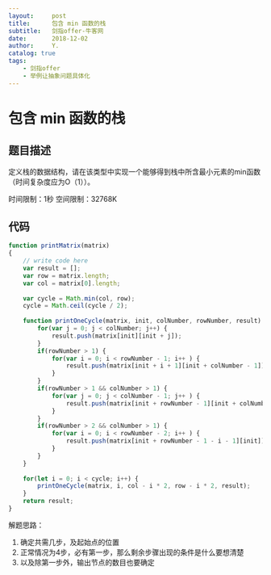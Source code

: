 ```yaml
---
layout:     post
title:      包含 min 函数的栈
subtitle:   剑指offer-牛客网
date:       2018-12-02
author:     Y.
catalog: true
tags:
    - 剑指offer  
    - 举例让抽象问题具体化
---
```


# 包含 min 函数的栈

## 题目描述  

定义栈的数据结构，请在该类型中实现一个能够得到栈中所含最小元素的min函数（时间复杂度应为O（1））。

时间限制：1秒 空间限制：32768K  

## 代码  

```javascript  
function printMatrix(matrix)
{
    // write code here
    var result = [];
    var row = matrix.length;
    var col = matrix[0].length;
    
    var cycle = Math.min(col, row);
    cycle = Math.ceil(cycle / 2);
    
    function printOneCycle(matrix, init, colNumber, rowNumber, result) {
        for(var j = 0; j < colNumber; j++) {
            result.push(matrix[init][init + j]);
        }
        if(rowNumber > 1) {
            for(var i = 0; i < rowNumber - 1; i++ ) {
                result.push(matrix[init + i + 1][init + colNumber - 1]);
            }   
        }
        if(rowNumber > 1 && colNumber > 1) {
            for(var j = 0; j < colNumber - 1; j++ ) {
                result.push(matrix[init + rowNumber - 1][init + colNumber - 1 - j - 1]);
            }
        }
        if(rowNumber > 2 && colNumber > 1) {
            for(var i = 0; i < rowNumber - 2; i++ ) {
                result.push(matrix[init + rowNumber - 1 - i - 1][init]);
            }
        }
    }
    
    for(let i = 0; i < cycle; i++) {
        printOneCycle(matrix, i, col - i * 2, row - i * 2, result);
    }
    return result;
}
```

解题思路：

1. 确定共需几步，及起始点的位置
2. 正常情况为4步，必有第一步，那么剩余步骤出现的条件是什么要想清楚
3. 以及除第一步外，输出节点的数目也要确定